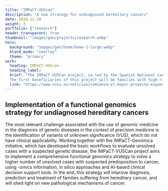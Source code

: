 ```yaml
---
title: "IMPaCT-VUScan"
description: "A new strategy for undiagnosed hereditary cancers"
date: 2018-12-20
weight: 3
portfolio: ["research"]
header_transparent: true
thumbnail: "images/gen/projects/research.webp"
hero:
  background: "images/gen/home/home-1-large.webp"
  blend_mode: "overlay"
  theme: "primary"
work:
  heading: IMPaCT-VUScan
  heading_label:
  brief: "The IMPaCT-VUSCan project, co-led by the Spanish National Cancer Research Center (CNIO) and the Bellvitge Biomedical Research Institute/Catalan Institute of Oncology (IDIBELL/ICO), and involving seven other Spanish research centers, seeks to expand knowledge about the genetic variants that affect cancer predisposition.
  The first beneficiaries of this project will be families with high-risk genes that are passed down from parents to children, presenting therefore more cases of cancer than usual. IMPaCT-VUSCan will collect and analyse in-depth data from more than three hundred families with cases of familial cancer from all over Spain."
  link: "https://www.cnio.es/noticias/comienza-el-mayor-proyecto-espanol-para-identificar-genes-que-aumentan-el-riesgo-de-desarrollar-cancer/"
---
```


## Implementation of a functional genomics strategy for undiagnosed hereditary cancers

The most relevant challenge associated with the use of genomic medicine in the diagnosis of genetic diseases in the context of precision medicine is the identification of variants of unknown significance (VUS), which do not have clinical applicability.
Working together with the IMPaCT-Genómica initiative, which has developed the basic workflows to evaluate unsolved cases with a suspected genetic disease, the IMPaCT-VUSCan project aims to implement a comprehensive functional genomics strategy to solve a higher number of unsolved cases with suspected predisposition to cancer, using -omics information, in silico approaches and AI-based clinical decision support tools. In the end, this strategy will improve diagnosis, prediction and treatment of families suffering from hereditary cancer, and will shed light on new pathological mechanisms of cancer.
